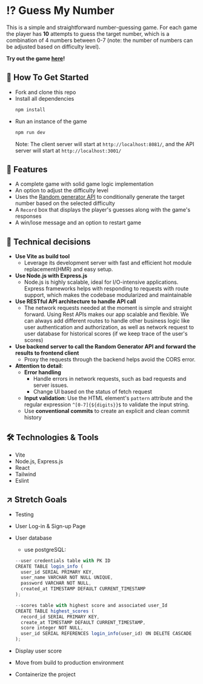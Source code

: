 # ⁉️ Guess My Number

This is a simple and straightforward number-guessing game. For each game the player has **10** attempts to guess the target number, which is a combination of 4 numbers between 0-7 (note: the number of numbers can be adjusted based on difficulty level).

**Try out the game <a href="https://guess-my-number-bice-eta.vercel.app/" target="_blank">here</a>!**

## 🚀 How To Get Started

- Fork and clone this repo
- Install all dependencies
  ```bash
  npm install
  ```
- Run an instance of the game
  ```bash
  npm run dev
  ```
  Note: The client server will start at `http://localhost:8081/`, and the API server will start at `http://localhost:3001/`

## 💪 Features

- A complete game with solid game logic implementation
- An option to adjust the difficulty level
- Uses the [Random generator API](https://www.random.org/clients/http/api/) to conditionally generate the target number based on the selected difficulty
- A `Record` box that displays the player's guesses along with the game's responses
- A win/lose message and an option to restart game

## 🤔 Technical decisions

- **Use Vite as build tool**
  - Leverage its development server with fast and efficient hot module replacement(HMR) and easy setup.
- **Use Node.js with Express.js**
  - Node.js is highly scalable, ideal for I/O-intensive applications. Express frameworks helps with responding to requests with route support, which makes the codebase modularized and maintainable
- **Use RESTful API architecture to handle API call**
  - The network requests needed at the moment is simple and straight forward. Using Rest APIs makes our app scalable and flexible. We can always add different routes to handle other business logic like user authentication and authorization, as well as network request to user database for historical scores (if we keep trace of the user's scores)
- **Use backend server to call the Random Generator API and forward the results to frontend client**
  - Proxy the requests through the backend helps avoid the CORS error.
- **Attention to detail**:
  - **Error handling**
    - Handle errors in network requests, such as bad requests and server issues.
    - Change UI based on the status of fetch request
  - **Input validation**: Use the HTML element's `pattern` attribute and the regular expression `^[0-7]{${digits}}$` to validate the input string.
  - Use **conventional commits** to create an explicit and clean commit history

## 🛠️ Technologies & Tools

- Vite
- Node.js, Express.js
- React
- Tailwind
- Eslint

## ↗️ Stretch Goals

- Testing
- User Log-in & Sign-up Page
- User database

  - use postgreSQL:

  ```javascript
  --user credentials table with PK ID
  CREATE TABLE login_info (
    user_id SERIAL PRIMARY KEY,
    user_name VARCHAR NOT NULL UNIQUE,
    password VARCHAR NOT NULL,
    created_at TIMESTAMP DEFAULT CURRENT_TIMESTAMP
  );

  --scores table with highest score and associated user_Id
  CREATE TABLE highest_scores (
    record_id SERIAL PRIMARY KEY,
    create_at TIMESTAMP DEFAULT CURRENT_TIMESTAMP,
    score integer NOT NULL,
    user_id SERIAL REFERENCES login_info(user_id) ON DELETE CASCADE
  );
  ```

- Display user score
- Move from build to production environment
- Containerize the project
